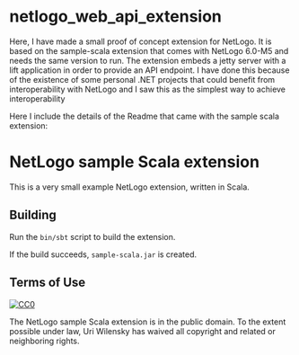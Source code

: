 # netlogo_web_api_extension
Here, I have made a small proof of concept extension for NetLogo. It is based on the sample-scala extension that comes with NetLogo 6.0-M5 and needs the same version to run. The extension embeds a jetty server with a lift application in order to provide an API endpoint. I have done this because of the existence of some personal .NET projects that could benefit from interoperability with NetLogo and I saw this as the simplest way to achieve interoperability

Here I include the details of the Readme that came with the sample scala extension: 

# NetLogo sample Scala extension

This is a very small example NetLogo extension, written in Scala.

## Building

Run the `bin/sbt` script to build the extension.

If the build succeeds, `sample-scala.jar` is created.

## Terms of Use

[![CC0](http://i.creativecommons.org/p/zero/1.0/88x31.png)](http://creativecommons.org/publicdomain/zero/1.0/)

The NetLogo sample Scala extension is in the public domain.  To the extent possible under law, Uri Wilensky has waived all copyright and related or neighboring rights.